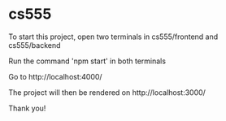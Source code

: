 # cs555

To start this project, open two terminals in cs555/frontend and cs555/backend

Run the command 'npm start' in both terminals

Go to http://localhost:4000/

The project will then be rendered on http://localhost:3000/

Thank you!
